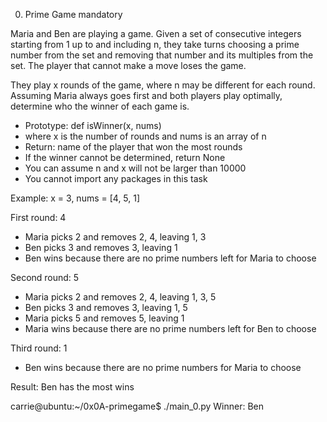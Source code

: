 0. Prime Game
mandatory

Maria and Ben are playing a game.
Given a set of consecutive integers starting from 1 up to and including n,
they take turns choosing a prime number from the set and removing that number and its multiples from the set.
The player that cannot make a move loses the game.

They play x rounds of the game, where n may be different for each round.
Assuming Maria always goes first and both players play optimally,
determine who the winner of each game is.

* Prototype: def isWinner(x, nums)
* where x is the number of rounds and nums is an array of n
* Return: name of the player that won the most rounds
* If the winner cannot be determined, return None
* You can assume n and x will not be larger than 10000
* You cannot import any packages in this task

Example:
   x = 3, nums = [4, 5, 1]

First round: 4

* Maria picks 2 and removes 2, 4, leaving 1, 3
* Ben picks 3 and removes 3, leaving 1
* Ben wins because there are no prime numbers left for Maria to choose

Second round: 5

* Maria picks 2 and removes 2, 4, leaving 1, 3, 5
* Ben picks 3 and removes 3, leaving 1, 5
* Maria picks 5 and removes 5, leaving 1
* Maria wins because there are no prime numbers left for Ben to choose

Third round: 1

* Ben wins because there are no prime numbers for Maria to choose

Result: Ben has the most wins


carrie@ubuntu:~/0x0A-primegame$ ./main_0.py
Winner: Ben
